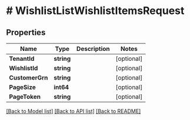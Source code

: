 # # WishlistListWishlistItemsRequest


## Properties 


Name | Type | Description | Notes
------------ | ------------- | ------------- | -------------
**TenantId**| **string** |   | [optional]
**WishlistId**| **string** |   | [optional]
**CustomerGrn**| **string** |   | [optional]
**PageSize**| **int64** |   | [optional]
**PageToken**| **string** |   | [optional]


[[Back to Model list]](../../README.md#models) [[Back to API list]](../../README.md#endpoints) [[Back to README]](../../README.md)

